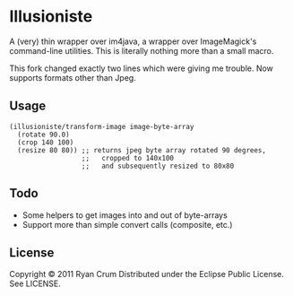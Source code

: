 # Illusioniste

A (very) thin wrapper over im4java, a wrapper over ImageMagick's command-line utilities. This is literally nothing more than a small macro.

This fork changed exactly two lines which were giving me trouble. Now supports formats other than Jpeg.

## Usage

    (illusioniste/transform-image image-byte-array
      (rotate 90.0)
      (crop 140 100)
      (resize 80 80)) ;; returns jpeg byte array rotated 90 degrees,
                      ;;   cropped to 140x100
                      ;;   and subsequently resized to 80x80

## Todo

* Some helpers to get images into and out of byte-arrays
* Support more than simple convert calls (composite, etc.)

## License

Copyright &copy; 2011 Ryan Crum
Distributed under the Eclipse Public License. See LICENSE.